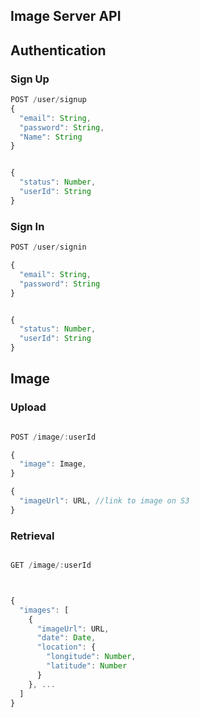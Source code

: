 Image Server API
---

## Authentication


### Sign Up
``` js
POST /user/signup
{
  "email": String,
  "password": String,
  "Name": String
}


{
  "status": Number,
  "userId": String  
}

```

### Sign In

``` js
POST /user/signin

{
  "email": String,
  "password": String
}


{
  "status": Number,
  "userId": String  
}
```

## Image

### Upload

``` js

POST /image/:userId

{
  "image": Image,
}

{
  "imageUrl": URL, //link to image on S3
}

```

### Retrieval

``` js

GET /image/:userId



{
  "images": [
    {
      "imageUrl": URL,
      "date": Date,
      "location": {
        "longitude": Number,
        "latitude": Number
      }
    }, ...
  ]
}

```
